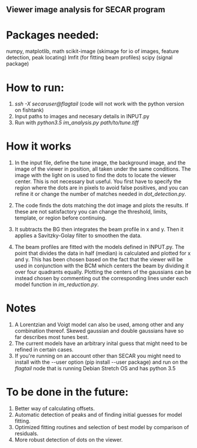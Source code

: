 ## Viewer image analysis for SECAR program 

# Packages needed:
numpy, matplotlib, math
scikit-image (skimage for io of images, feature detection, peak locating)
lmfit (for fitting beam profiles)
scipy (signal package)

# How to run:
1. *ssh -X secaruser@flagtail* (code will not work with the python version on fishtank)
1. Input paths to images and necesary details in INPUT.py
2. Run with *python3.5 im_analysis.py path/to/tune.tiff*

# How it works

1. In the input file, define the tune image, the background image, and the image of the viewer in position, all taken under the same conditions. The image with the light on is used to find the dots to locate the viewer center. This is not necessary but useful. You first have to specify the region where the dots are in pixels to avoid false positives, and you can refine it or change the number of matches needed in *dot_detection.py*.

2. The code finds the dots matching the dot image and plots the results. If these are not satisfactory you can change the threshold, limits, template, or region before continuing.

3. It subtracts the BG then integrates the beam profile in x and y. Then it applies a Savitzky-Golay filter to smoothen the data.

4. The beam profiles are fitted with the models defined in INPUT.py. The point that divides the data in half (median) is calculated and plotted for x and y. This has been chosen based on the fact that the viewer will be used in conjunction with the BCM which centers the beam by dividing it over four quadrants equally. Plotting the centers of the gaussians can be instead chosen by commenting out the corresponding lines under each model function in *im_reduction.py*.
 
# Notes
1. A Lorentzian and Voigt model can also be used, among other and any combination thereof. Skewed gaussian and double gaussians have so far describes most tunes best.
2. The current models have an arbitrary inital guess that might need to be refined in certain cases. 
3. If you're running on an account other than SECAR you might need to install with the --user option (pip install --user package) and run on the *flagtail* node that is running Debian Stretch OS and has python 3.5

# To be done in the future:
1. Better way of calculating offsets.
2. Automatic  detection of peaks and of finding initial guesses for model fitting.
3. Optimized fitting routines and selection of best model by comparison of residuals.
4. More robust detection of dots on the viewer.
